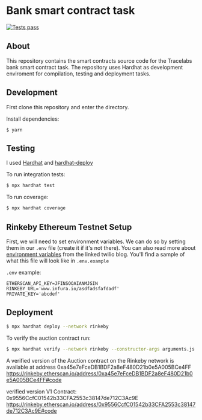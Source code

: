 # Bank smart contract task

[![Tests pass](https://github.com/damilolaedwards/tracelabs-challenge/actions/workflows/main.yml/badge.svg)](https://github.com/damilolaedwards/tracelabs-challenge/actions/workflows/main.yml)

## About

This repository contains the smart contracts source code for the Tracelabs bank smart contract task. The repository uses Hardhat as development enviroment for compilation, testing and deployment tasks.

## Development

First clone this repository and enter the directory.

Install dependencies:

```
$ yarn
```

## Testing

I used [Hardhat](https://hardhat.dev) and [hardhat-deploy](https://github.com/wighawag/hardhat-deploy)

To run integration tests:

```sh
$ npx hardhat test
```

To run coverage:

```sh
$ npx hardhat coverage
```

## Rinkeby Ethereum Testnet Setup

First, we will need to set environment variables. We can do so by setting them in our `.env` file (create it if it's not there). You can also read more about [environment variables](https://www.twilio.com/blog/2017/01/how-to-set-environment-variables.html) from the linked twilio blog. You'll find a sample of what this file will look like in `.env.example`

`.env` example:

```
ETHERSCAN_API_KEY=JFINSOOAIANMJSIN
RINKEBY_URL='www.infura.io/asdfadsfafdadf'
PRIVATE_KEY='abcdef'
```

## Deployment

```sh
$ npx hardhat deploy --network rinkeby
```

To verify the auction contract run:

```sh
$ npx hardhat verify --network rinkeby --constructor-args arguments.js DEPLOYED_CONTRACT_ADDRESS
```

A verified version of the Auction contract on the Rinkeby network is available at address 0xa45e7eFceDB1BDF2a8eF480D21b0e5A005BCe4FF
https://rinkeby.etherscan.io/address/0xa45e7eFceDB1BDF2a8eF480D21b0e5A005BCe4FF#code

verified version V1 Contract: 0x9556CcfC01542b33CFA2553c38147de712C3Ac9E
https://rinkeby.etherscan.io/address/0x9556CcfC01542b33CFA2553c38147de712C3Ac9E#code
